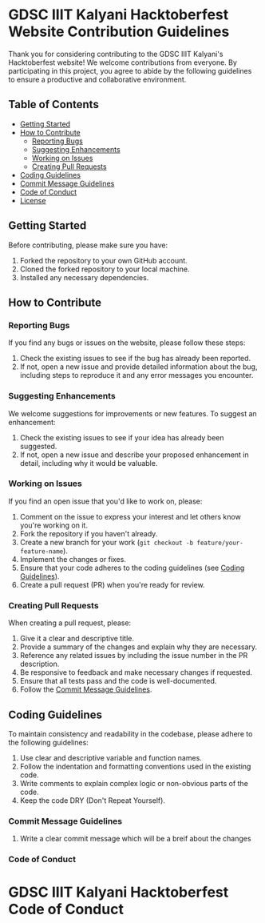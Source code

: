 # GDSC IIIT Kalyani Hacktoberfest Website Contribution Guidelines

Thank you for considering contributing to the GDSC IIIT Kalyani's Hacktoberfest website! We welcome contributions from everyone. By participating in this project, you agree to abide by the following guidelines to ensure a productive and collaborative environment.

## Table of Contents

- [Getting Started](#getting-started)
- [How to Contribute](#how-to-contribute)
  - [Reporting Bugs](#reporting-bugs)
  - [Suggesting Enhancements](#suggesting-enhancements)
  - [Working on Issues](#working-on-issues)
  - [Creating Pull Requests](#creating-pull-requests)
- [Coding Guidelines](#coding-guidelines)
- [Commit Message Guidelines](#commit-message-guidelines)
- [Code of Conduct](#code-of-conduct)
- [License](#license)

## Getting Started

Before contributing, please make sure you have:

1. Forked the repository to your own GitHub account.
2. Cloned the forked repository to your local machine.
3. Installed any necessary dependencies.

## How to Contribute

### Reporting Bugs

If you find any bugs or issues on the website, please follow these steps:

1. Check the existing issues to see if the bug has already been reported.
2. If not, open a new issue and provide detailed information about the bug, including steps to reproduce it and any error messages you encounter.

### Suggesting Enhancements

We welcome suggestions for improvements or new features. To suggest an enhancement:

1. Check the existing issues to see if your idea has already been suggested.
2. If not, open a new issue and describe your proposed enhancement in detail, including why it would be valuable.

### Working on Issues

If you find an open issue that you'd like to work on, please:

1. Comment on the issue to express your interest and let others know you're working on it.
2. Fork the repository if you haven't already.
3. Create a new branch for your work (`git checkout -b feature/your-feature-name`).
4. Implement the changes or fixes.
5. Ensure that your code adheres to the coding guidelines (see [Coding Guidelines](#coding-guidelines)).
6. Create a pull request (PR) when you're ready for review.

### Creating Pull Requests

When creating a pull request, please:

1. Give it a clear and descriptive title.
2. Provide a summary of the changes and explain why they are necessary.
3. Reference any related issues by including the issue number in the PR description.
4. Be responsive to feedback and make necessary changes if requested.
5. Ensure that all tests pass and the code is well-documented.
6. Follow the [Commit Message Guidelines](#commit-message-guidelines).

## Coding Guidelines

To maintain consistency and readability in the codebase, please adhere to the following guidelines:

1. Use clear and descriptive variable and function names.
2. Follow the indentation and formatting conventions used in the existing code.
3. Write comments to explain complex logic or non-obvious parts of the code.
4. Keep the code DRY (Don't Repeat Yourself).

### Commit Message Guidelines

1. Write a clear commit message which will be a breif about the changes

### Code of Conduct

# GDSC IIIT Kalyani Hacktoberfest Code of Conduct
